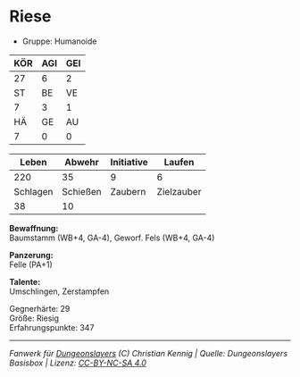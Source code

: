 # Riese  
- Gruppe: Humanoide  

| KÖR | AGI | GEI |  
| --- | --- | --- |  
| 27  | 6   | 2   |
| ST  | BE  | VE  |  
| 7   | 3   | 1   |
| HÄ  | GE  | AU  |  
| 7   | 0   | 0   |


| Leben    | Abwehr   | Initiative | Laufen     |
| -------- | -------- | ---------- | ---------- |
| 220      | 35       | 9          | 6          |
| Schlagen | Schießen | Zaubern    | Zielzauber |
| 38       | 10       |            |            |

**Bewaffnung:**  
Baumstamm (WB+4, GA-4), Geworf. Fels (WB+4, GA-4)

**Panzerung:**  
Felle (PA+1)

**Talente:**  
Umschlingen, Zerstampfen

Gegnerhärte: 29  
Größe: Riesig  
Erfahrungspunkte: 347  



___
*Fanwerk für [Dungeonslayers](https://www.dungeonslayers.net/) (C) Christian Kennig | Quelle: Dungeonslayers Basisbox | Lizenz: [CC-BY-NC-SA 4.0](https://creativecommons.org/licenses/by-nc-sa/4.0/deed.de)*